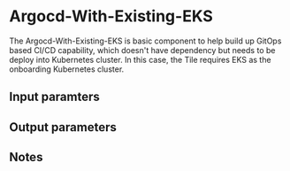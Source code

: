 # Argocd-With-Existing-EKS

The Argocd-With-Existing-EKS is basic component to help build up GitOps based CI/CD capability, which doesn't have dependency but needs to be deploy into Kubernetes cluster. In this case, the Tile requires EKS as the onboarding Kubernetes cluster.

## Input paramters

## Output parameters

## Notes